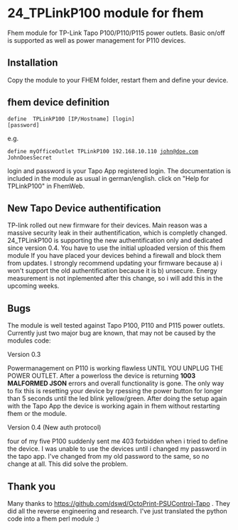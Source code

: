 # 24_TPLinkP100 module for fhem
Fhem module for TP-Link Tapo P100/P110/P115 power outlets. Basic on/off is supported as well as power management for P110 devices.

## Installation
Copy the module to your FHEM folder, restart fhem and define your device.

## fhem device definition
<code>define <name> TPLinkP100 [IP/Hostname] [login] [password]</code>

e.g.

<code>define myOfficeOutlet TPLinkP100 192.168.10.110 john@doe.com JohnDoesSecret</code>

login and password is your Tapo App registered login. The documentation is included in the module as usual in german/english. click
on "Help for TPLinkP100" in FhemWeb.

## New Tapo Device authentification

TP-link rolled out new firmware for their devices. Main reason was a massive security leak in their authentification, which is completly changed.
24_TPLinkP100 is supporting the new authentification only and dedicated since version 0.4. You have to use the initial uploaded version of this fhem module If you have placed your devices behind a firewall and block them from updates. I strongly recommend updating your firmware because a) i won't support the old authentification because it is b) unsecure.
Energy measurement is not inplemented after this change, so i will add this in the upcoming weeks.

## Bugs
The module is well tested against Tapo P100, P110 and P115 power outlets. Currently just two major bug are known, that may not be caused by the modules code:

Version 0.3

Powermanagement on P110 is working flawless UNTIL YOU UNPLUG THE POWER OUTLET.
After a powerloss the device is returning **1003 MALFORMED JSON** errors and overall functionality is gone.
The only way to fix this is resetting your device by rpessing the power button for longer than 5 seconds until the led blink yellow/green.
After doing the setup again with the Tapo App the device is working again in fhem without restarting fhem or the module.

Version 0.4 (New auth protocol)

four of my five P100 suddenly sent me 403 forbidden when i tried to define the device. I was unable to use the devices until i changed my password in the tapo app. I've changed from my old password to the same, so no change at all. This did solve the problem.

## Thank you
Many thanks to https://github.com/dswd/OctoPrint-PSUControl-Tapo . They did all the reverse engineering and research. I've just translated the python code into a fhem perl module :)
